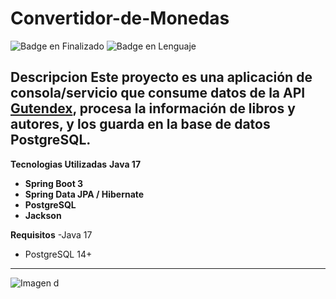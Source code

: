 # Convertidor-de-Monedas
![Badge en Finalizado](https://img.shields.io/badge/STATUS-EN%20FINALIZADO-green) 
![Badge en Lenguaje](https://img.shields.io/badge/LENGUAJE-%20JAVA-blue)

<b>Descripcion</b>
Este proyecto es una aplicación de consola/servicio que consume datos de la API [Gutendex](https://gutendex.com/),
procesa la información de libros y autores, y los guarda en la base de datos PostgreSQL.  
----------


<b>Tecnologias Utilizadas</b>
 **Java 17**  
- **Spring Boot 3**  
- **Spring Data JPA / Hibernate**  
- **PostgreSQL**  
- **Jackson**

<b>Requisitos</b>
-Java 17
- PostgreSQL 14+
----------
![Imagen d](https://github.com/user-attachments/assets/48ed9a03-3aaa-4036-8643-44cfe0884746)
